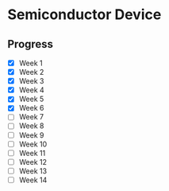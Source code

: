 # Semiconductor Device

## Progress
- [x] Week 1
- [x] Week 2
- [x] Week 3
- [x] Week 4
- [x] Week 5
- [x] Week 6
- [ ] Week 7
- [ ] Week 8
- [ ] Week 9
- [ ] Week 10
- [ ] Week 11
- [ ] Week 12
- [ ] Week 13
- [ ] Week 14
